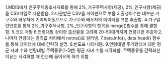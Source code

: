 1.MDIS에서 인구주택총조사자료를 통해 2%_가구주택사항(제공), 2%_인구사항(제공)을 CSV파일로 다운받음.
2.다운받은 CSV을 파이썬으로 부름
3.출생아수는 대부분 가구주와 배우자에 기록되어있으므로 가구주와 배우자의 데이터를 표본 추출함.
4.가구일련번호를 통해 2%_가구주택사항, 2%_인구사항의 항목을 merge()함수를 통해 결합함.
5.코드 매핑
6.연령대별 상이한 출산율을 고려해 20-50대까지의 연령대만 추출하고 나머지 연령대는 결측값 처리해서 notna()로 걸러냄.
7.data.info(), data.head() 함수를 통해 데이터에 대해 간략히 설명.
8.빈도표 나타내봄.
9.연령대별 주거형태에 대한 평균 자녀 수와 연령대별 주택종류(1-5번) 평균 자녀 수를 시각화함. 주택종류를 간략화한 이유는 시각화할 때 한눈에 들어오게 하기 위함.
